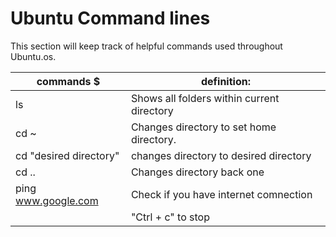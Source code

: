 # Ubuntu Command lines

This section will keep track of helpful commands used throughout Ubuntu.os.

|                commands  $                   |                   definition:                              |
|----------------------------------------------|------------------------------------------------------------|
|  ls                                          |    Shows all folders within current directory              |
|  cd ~                                        |    Changes directory to set home directory.                |
|  cd "desired directory"                      |    changes directory to desired directory                  |
|  cd ..                                       |    Changes directory back one                              |
|  ping www.google.com                         |    Check if you have internet comnection                   |
|                                              |     "Ctrl + c" to stop 
